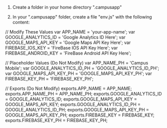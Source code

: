 1) Create a folder in your home directory ".campusapp"

2) In your ".campusapp" folder, create a file "env.js" with the following content:

// Modify These Values
var APP_NAME = 'your-app-name';
var GOOGLE_ANALYTICS_ID = 'Google Analytics ID Here';
var GOOGLE_MAPS_API_KEY = 'Google Maps API Key Here';
var FIREBASE_IOS_KEY = 'FireBase IOS API Key Here';
var FIREBASE_ANDROID_KEY = 'FireBase Android API Key Here';

// Placeholder Values (Do Not Modify)
var APP_NAME_PH = 'Campus Mobile';
var GOOGLE_ANALYTICS_ID_PH = 'GOOGLE_ANALYTICS_ID_PH';
var GOOGLE_MAPS_API_KEY_PH = 'GOOGLE_MAPS_API_KEY_PH';
var FIREBASE_KEY_PH = 'FIREBASE_KEY_PH';

// Exports (Do Not Modify)
exports.APP_NAME = APP_NAME;
exports.APP_NAME_PH = APP_NAME_PH;
exports.GOOGLE_ANALYTICS_ID = GOOGLE_ANALYTICS_ID;
exports.GOOGLE_MAPS_API_KEY = GOOGLE_MAPS_API_KEY;
exports.GOOGLE_ANALYTICS_ID_PH = GOOGLE_ANALYTICS_ID_PH;
exports.GOOGLE_MAPS_API_KEY_PH = GOOGLE_MAPS_API_KEY_PH;
exports.FIREBASE_KEY = FIREBASE_KEY;
exports.FIREBASE_KEY_PH = FIREBASE_KEY_PH;
